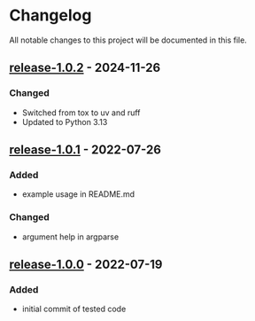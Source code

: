# Changelog

All notable changes to this project will be documented in this file.

## [release-1.0.2](https://github.com/SWastling/niistats/tree/release-1.0.2) - 2024-11-26

### Changed

- Switched from tox to uv and ruff 
- Updated to Python 3.13

## [release-1.0.1](https://github.com/SWastling/niistats/tree/release-1.0.1) - 2022-07-26
### Added

- example usage in README.md

### Changed

- argument help in argparse

## [release-1.0.0](https://github.com/SWastling/niistats/tree/release-1.0.0) - 2022-07-19
### Added

- initial commit of tested code
